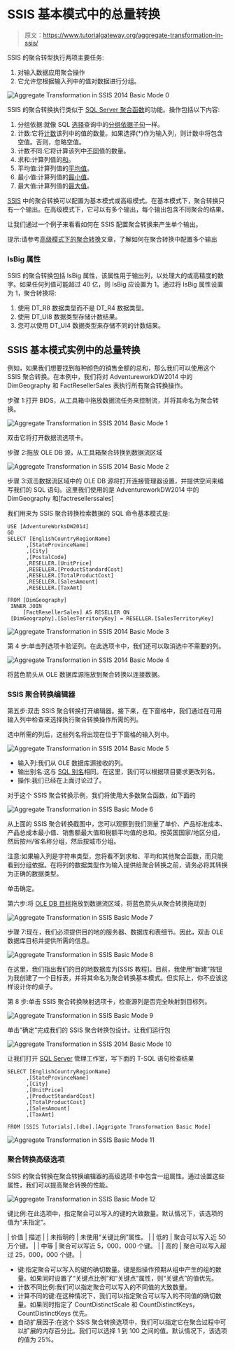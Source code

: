 # SSIS 基本模式中的总量转换

> 原文：<https://www.tutorialgateway.org/aggregate-transformation-in-ssis/>

SSIS 的聚合转型执行两项主要任务:

1.  对输入数据应用聚合操作
2.  它允许您根据输入列中的值对数据进行分组。

![Aggregate Transformation in SSIS 2014 Basic Mode 0](img/79a301dfd9598c65620291ec635689ab.png)

SSIS 的聚合转换执行类似于 [SQL Server 聚合函数](https://www.tutorialgateway.org/sql-aggregate-functions/)的功能。操作包括以下内容:

1.  分组依据:就像 SQL [选择](https://www.tutorialgateway.org/sql-select-statement/)查询中的[分组依据子句](https://www.tutorialgateway.org/sql-group-by-clause/)一样。
2.  计数:它将[计数](https://www.tutorialgateway.org/sql-count-function/)该列中的值的数量。如果选择(*)作为输入列，则计数中将包含空值。否则，忽略空值。
3.  计数不同:它将计算该列中[不同](https://www.tutorialgateway.org/sql-select-distinct-statement/)值的数量。
4.  求和:计算列值的[和](https://www.tutorialgateway.org/sql-sum-function/)。
5.  平均值:计算列值的[平均值](https://www.tutorialgateway.org/sql-avg-function/)。
6.  最小值:计算列值的[最小值](https://www.tutorialgateway.org/sql-min-function/)。
7.  最大值:计算列值的[最大值](https://www.tutorialgateway.org/sql-max-function/)。

[SSIS](https://www.tutorialgateway.org/ssis/) 中的聚合转换可以配置为基本模式或高级模式。在基本模式下，聚合转换只有一个输出。在高级模式下，它可以有多个输出，每个输出包含不同聚合的结果。

让我们通过一个例子来看看如何在 SSIS 配置聚合转换来产生单个输出。

提示:请参考[高级模式下的聚合转换](https://www.tutorialgateway.org/aggregate-transformation-in-ssis-advanced-mode/ "Aggregate Transformation in SSIS 2014 Advanced Mode")文章，了解如何在聚合转换中配置多个输出

### IsBig 属性

SSIS 的聚合转换包括 IsBig 属性，该属性用于输出列，以处理大的或高精度的数字。如果任何列值可能超过 40 亿，则 IsBig 应设置为 1。通过将 IsBig 属性设置为 1，聚合转换将:

1.  使用 DT_R8 数据类型而不是 DT_R4 数据类型。
2.  使用 DT_UI8 数据类型存储计数结果。
3.  您可以使用 DT_UI4 数据类型来存储不同的计数结果。

## SSIS 基本模式实例中的总量转换

例如，如果我们想要找到每种颜色的销售金额的总和，那么我们可以使用这个 SSIS 聚合转换。在本例中，我们将对 AdventureworkDW2014 中的 DimGeography 和 FactResellerSales 表执行所有聚合转换操作。

步骤 1:打开 BIDS，从工具箱中拖放数据流任务来控制流，并将其命名为聚合转换。

![Aggregate Transformation in SSIS 2014 Basic Mode 1](img/5a3da9d533dde3b92c9009baedb2c26a.png)

双击它将打开数据流选项卡。

步骤 2:拖放 OLE DB 源，从工具箱聚合转换到数据流区域

![Aggregate Transformation in SSIS 2014 Basic Mode 2](img/8f4a49094a3cefbf16cc8d06660fcd7d.png)

步骤 3:双击数据流区域中的 OLE DB 源将打开连接管理器设置，并提供空间来编写我们的 SQL 语句。这里我们使用的是 AdventureworkDW2014 中的 DimGeography 和[factresellerssales]

我们用来为 SSIS 聚合转换检索数据的 SQL 命令基本模式是:

```
USE [AdventureWorksDW2014] 
GO 
SELECT [EnglishCountryRegionName]
      ,[StateProvinceName]
      ,[City]
      ,[PostalCode]
      ,RESELLER.[UnitPrice]
      ,RESELLER.[ProductStandardCost]
      ,RESELLER.[TotalProductCost]
      ,RESELLER.[SalesAmount]
      ,RESELLER.[TaxAmt]

FROM [DimGeography]
 INNER JOIN 
     [FactResellerSales] AS RESELLER ON
 [DimGeography].[SalesTerritoryKey] = RESELLER.[SalesTerritoryKey]
```

![Aggregate Transformation in SSIS 2014 Basic Mode 3](img/f8046c6f8f679f91d92c1b08b1449b50.png)

第 4 步:单击列选项卡验证列。在此选项卡中，我们还可以取消选中不需要的列。

![Aggregate Transformation in SSIS 2014 Basic Mode 4](img/013a5f07050bd2e230cd128f935ad5d1.png)

将蓝色箭头从 OLE 数据库源拖放到聚合转换以连接数据。

### SSIS 聚合转换编辑器

第五步:双击 SSIS 聚合转换打开编辑器。接下来，在下窗格中，我们通过在可用输入列中检查来选择执行聚合转换操作所需的列。

选中所需的列后，这些列名将出现在位于下窗格的输入列中。

![Aggregate Transformation in SSIS 2014 Basic Mode 5](img/5e5ebe552634e7764932d14673c431d9.png)

*   输入列:我们从 OLE 数据库源接收的列。
*   输出别名:这与 [SQL 别名](https://www.tutorialgateway.org/sql-alias/)相同。在这里，我们可以根据项目要求更改列名。
*   操作:我们已经在上面讨论过了。

对于这个 SSIS 聚合转换示例，我们将使用大多数聚合函数，如下面的

![Aggregate Transformation in SSIS Basic Mode 6](img/3045113426fbbbae9b91e05de024c7a2.png)

从上面的 SSIS 聚合转换截图中，您可以观察到我们测量了单价、产品标准成本、产品总成本最小值、销售额最大值和税额平均值的总和。按英国国家/地区分组，然后按州/省名称分组，然后按城市分组。

注意:如果输入列是字符串类型，您将看不到求和、平均和其他聚合函数，而只能看到分组依据。在将列的数据类型作为输入提供给聚合转换之前，请务必将其转换为正确的数据类型。

单击确定。

第六步:将 [OLE DB 目标](https://www.tutorialgateway.org/ssis-ole-db-destination/)拖放到数据流区域，将蓝色箭头从聚合转换拖动到

![Aggregate Transformation in SSIS Basic Mode 7](img/f9187ed24d70f66079fcc52aaff21ba1.png)

步骤 7:现在，我们必须提供目的地的服务器、数据库和表细节。因此，双击 OLE 数据库目标并提供所需的信息。

![Aggregate Transformation in SSIS Basic Mode 8](img/eb76e0f9e1578806569709368a296025.png)

在这里，我们指出我们的目的地数据库为[SSIS 教程]。目前，我使用“新建”按钮为我创建了一个目标表，并将其命名为聚合转换基本模式。但实际上，你不应该这样设计你的桌子。

第 8 步:单击 SSIS 聚合转换映射选项卡，检查源列是否完全映射到目标列。

![Aggregate Transformation in SSIS Basic Mode 9](img/e28a331cde489ed0e93c587d5cc57a07.png)

单击“确定”完成我们的 SSIS 聚合转换包设计。让我们运行包

![Aggregate Transformation in SSIS 2014 Basic Mode 10](img/8f49182bc8814ef932336eeaa2c6241a.png)

让我们打开 [SQL Server](https://www.tutorialgateway.org/sql/) 管理工作室，写下面的 T-SQL 语句检查结果

```
SELECT [EnglishCountryRegionName]
      ,[StateProvinceName]
      ,[City]
      ,[UnitPrice]
      ,[ProductStandardCost]
      ,[TotalProductCost]
      ,[SalesAmount]
      ,[TaxAmt]

FROM [SSIS Tutorials].[dbo].[Aggrigate Transformation Basic Mode]

```

![Aggregate Transformation in SSIS Basic Mode 11](img/c96b111b72d6dabda4f2c68ed5d85270.png)

### 聚合转换高级选项

SSIS 的聚合转换在聚合转换编辑器的高级选项卡中包含一组属性。通过设置这些属性，我们可以提高聚合转换的性能。

![Aggregate Transformation in SSIS Basic Mode 12](img/93b16306dfd86a2e897c9319d75169a7.png)

键比例:在此选项中，指定聚合可以写入的键的大致数量。默认情况下，该选项的值为“未指定”。

| 价值 | 描述 |
| 未指明的 | 未使用“关键比例”属性。 |
| 低的 | 聚合可以写入近 50 万个键。 |
| 中等 | 聚合可以写近 5，000，000 个键。 |
| 高的 | 聚合可以写入超过 25，000，000 个键。 |

*   键:指定聚合可以写入的键的确切数量。键是指操作预期从组中产生的组的数量。如果同时设置了“关键点比例”和“关键点”属性，则“关键点”的值优先。
*   计数不同比例:我们可以指定聚合可以写入的不同值的大致数量。
*   计算不同的键:在这种情况下，我们可以指定聚合可以写入的不同值的确切数量。如果同时指定了 CountDistinctScale 和 CountDistinctKeys，CountDistinctKeys 优先。
*   自动扩展因子:在这个 SSIS 聚合转换选项中，我们可以指定它在聚合过程中可以扩展的内存百分比。我们可以选择 1 到 100 之间的值。默认情况下，该选项的值为 25%。